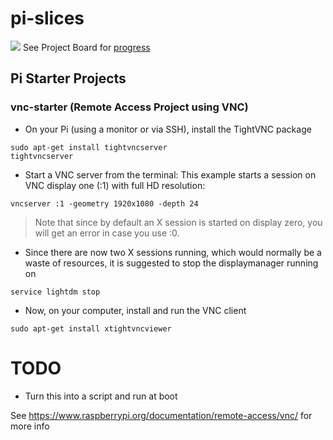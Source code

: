 # pi-slices

<img src="pi-slices-logo.png"> See Project Board for [progress](../../projects)

## Pi Starter Projects

### vnc-starter (Remote Access Project using VNC)

* On your Pi (using a monitor or via SSH), install the TightVNC package

 ```
 sudo apt-get install tightvncserver
 tightvncserver
 ```

* Start a VNC server from the terminal: This example starts a session on VNC display one (:1) with full HD resolution: 

 ```
 vncserver :1 -geometry 1920x1080 -depth 24
 ```
 > Note that since by default an X session is started on display zero, you will get an error in case you use :0.

* Since there are now two X sessions running, which would normally be a waste of resources, it is suggested to stop the displaymanager running on

 ```
 service lightdm stop
 ```

* Now, on your computer, install and run the VNC client
 ``` 
 sudo apt-get install xtightvncviewer
 ```


# TODO

* Turn this into a script and run at boot

See https://www.raspberrypi.org/documentation/remote-access/vnc/ for more info
